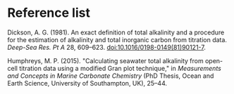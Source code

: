 # Reference list

Dickson, A. G. (1981). An exact definition of total alkalinity and a procedure for the estimation of alkalinity and total inorganic carbon from titration data. *Deep-Sea Res. Pt A* 28, 609–623. <a href="https://doi.org/10.1016/0198-0149(81)90121-7">doi:10.1016/0198-0149(81)90121-7</a>.

Humphreys, M. P. (2015). "Calculating seawater total alkalinity from open-cell titration data using a modified Gran plot technique," in *Measurements and Concepts in Marine Carbonate Chemistry* (PhD Thesis, Ocean and Earth Science, University of Southampton, UK), 25–44.
